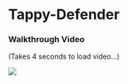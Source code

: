 # Tappy-Defender

### Walkthrough Video

(Takes 4 seconds to load video...)

<img src="https://media.giphy.com/media/dxVvzfJ728n4pQEYaf/giphy.gif">
